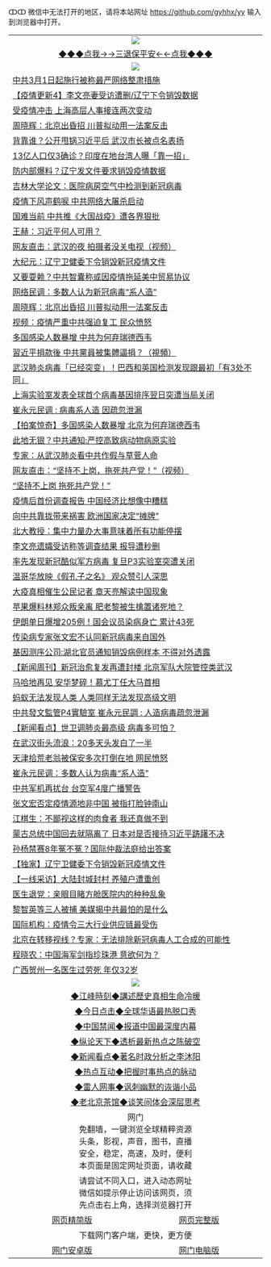 ↀↀ 微信中无法打开的地区，请将本站网址 https://github.com/gyhhx/yy 输入到浏览器中打开。 

 <table>
  <tr>
    <td colspan="2" align=center><img src="https://github.com/gyhhx/image-upload/blob/master/3t%20(1).jpg"></td>
 </tr>
 <tr><td colspan="2" align="center"><a href="https://xball.casa/oo.aspx?name=ogQuit&key=eqxowaguscvmxdgc&from=yy">◆◆◆点我→→三退保平安←←点我◆◆◆</a></td></tr>
  <tr>
    <td colspan="2" align=center><img src="https://cdn.jsdelivr.net/gh/gyoupiodf/im1/%E7%BD%91%E9%97%A8%E6%96%B0%E9%97%BB1.jpg"></td>
 </tr>
<tr><td colspan="2" align="left"><a href="https://xball.casa/oo.aspx?name=c1137448&key=eqxowaguscvmxdgc&from=yy">中共3月1日起施行被称最严网络整肃措施</a></td></tr>
<tr><td colspan="2" align="left"><a href="https://xball.casa/oo.aspx?name=c1135350&key=eqxowaguscvmxdgc&from=yy">【疫情更新4】李文亮妻受访遭删/辽宁下令销毁数据</a></td></tr>
<tr><td colspan="2" align="left"><a href="https://xball.casa/oo.aspx?name=c1137420&key=eqxowaguscvmxdgc&from=yy">受疫情冲击 上海高层人事接连两次变动</a></td></tr>
<tr><td colspan="2" align="left"><a href="https://xball.casa/oo.aspx?name=c1137463&key=eqxowaguscvmxdgc&from=yy">周晓辉：北京出昏招 川普拟动用一法案反击</a></td></tr>
<tr><td colspan="2" align="left"><a href="https://xball.casa/oo.aspx?name=c1137518&key=eqxowaguscvmxdgc&from=yy">背靠谁？公开甩锅习近平后 武汉市长被点名表扬</a></td></tr>
<tr><td colspan="2" align="left"><a href="https://xball.casa/oo.aspx?name=c1137437&key=eqxowaguscvmxdgc&from=yy">13亿人口仅3确诊？印度在地台湾人曝「靠一招」</a></td></tr>
<tr><td colspan="2" align="left"><a href="https://xball.casa/oo.aspx?name=c1137457&key=eqxowaguscvmxdgc&from=yy">防内部爆料？辽宁发文件要求销毁疫情数据</a></td></tr>
<tr><td colspan="2" align="left"><a href="https://xball.casa/oo.aspx?name=c1137456&key=eqxowaguscvmxdgc&from=yy">吉林大学论文：医院病房空气中检测到新冠病毒</a></td></tr>
<tr><td colspan="2" align="left"><a href="https://xball.casa/oo.aspx?name=c1137579&key=eqxowaguscvmxdgc&from=yy">疫情下风声鹤唳 中共网络大屠杀启动</a></td></tr>
<tr><td colspan="2" align="left"><a href="https://xball.casa/oo.aspx?name=c1137458&key=eqxowaguscvmxdgc&from=yy">国难当前 中共推《大国战疫》遭各界狠批</a></td></tr>
<tr><td colspan="2" align="left"><a href="https://xball.casa/oo.aspx?name=c1137422&key=eqxowaguscvmxdgc&from=yy">王赫：习近平何人可用？</a></td></tr>
<tr><td colspan="2" align="left"><a href="https://xball.casa/oo.aspx?name=c1137580&key=eqxowaguscvmxdgc&from=yy">网友直击：武汉的夜 拍摄者没关电视（视频）</a></td></tr>
<tr><td colspan="2" align="left"><a href="https://xball.casa/oo.aspx?name=c1137475&key=eqxowaguscvmxdgc&from=yy">大纪元：辽宁卫健委下令销毁新冠疫情文件</a></td></tr>
<tr><td colspan="2" align="left"><a href="https://xball.casa/oo.aspx?name=c1137464&key=eqxowaguscvmxdgc&from=yy">又要耍赖？中共智囊称或因疫情拖延美中贸易协议</a></td></tr>
<tr><td colspan="2" align="left"><a href="https://xball.casa/oo.aspx?name=c1137483&key=eqxowaguscvmxdgc&from=yy">网络民调：多数人认为新冠病毒“系人造”</a></td></tr>
<tr><td colspan="2" align="left"><a href="https://xball.casa/oo.aspx?name=c1137499&key=eqxowaguscvmxdgc&from=yy">周晓辉：北京出昏招 川普拟动用一法案反击</a></td></tr>
<tr><td colspan="2" align="left"><a href="https://xball.casa/oo.aspx?name=c1137486&key=eqxowaguscvmxdgc&from=yy">视频：疫情严重中共强迫复工 民众愤怒</a></td></tr>
<tr><td colspan="2" align="left"><a href="https://xball.casa/oo.aspx?name=c1137567&key=eqxowaguscvmxdgc&from=yy">多国感染人数暴增 中共为何弃瑞德西韦</a></td></tr>
<tr><td colspan="2" align="left"><a href="https://xball.casa/oo.aspx?name=c1137578&key=eqxowaguscvmxdgc&from=yy">習近平捐款後 中共黨員被集體逼捐？（視頻）</a></td></tr>
<tr><td colspan="2" align="left"><a href="https://xball.casa/oo.aspx?name=c1137517&key=eqxowaguscvmxdgc&from=yy">武汉肺炎病毒「已经突变」！巴西和英国检测发现跟最初「有3处不同」</a></td></tr>
<tr><td colspan="2" align="left"><a href="https://xball.casa/oo.aspx?name=c1137474&key=eqxowaguscvmxdgc&from=yy">上海实验室发表全球首个病毒基因排序翌日突遭当局关闭</a></td></tr>
<tr><td colspan="2" align="left"><a href="https://xball.casa/oo.aspx?name=c1137519&key=eqxowaguscvmxdgc&from=yy">崔永元民调 : 病毒系人造 因疏忽泄漏</a></td></tr>
<tr><td colspan="2" align="left"><a href="https://xball.casa/oo.aspx?name=c1137439&key=eqxowaguscvmxdgc&from=yy">【拍案惊奇】多国感染人数暴增 北京为何弃瑞德西韦</a></td></tr>
<tr><td colspan="2" align="left"><a href="https://xball.casa/oo.aspx?name=c1137429&key=eqxowaguscvmxdgc&from=yy">此地无银？中共通知:严控高致病动物病原实验</a></td></tr>
<tr><td colspan="2" align="left"><a href="https://xball.casa/oo.aspx?name=c1137454&key=eqxowaguscvmxdgc&from=yy">专家：从武汉肺炎看中共作假与草菅人命</a></td></tr>
<tr><td colspan="2" align="left"><a href="https://xball.casa/oo.aspx?name=c1137582&key=eqxowaguscvmxdgc&from=yy">网友直击：“坚持不上岗，拖死共产党！”（视频）</a></td></tr>
<tr><td colspan="2" align="left"><a href="https://xball.casa/oo.aspx?name=c1137568&key=eqxowaguscvmxdgc&from=yy">“坚持不上岗 拖死共产党！”</a></td></tr>
<tr><td colspan="2" align="left"><a href="https://xball.casa/oo.aspx?name=c1137476&key=eqxowaguscvmxdgc&from=yy">疫情后首份调查报告 中国经济比想像中糟糕</a></td></tr>
<tr><td colspan="2" align="left"><a href="https://xball.casa/oo.aspx?name=c1137489&key=eqxowaguscvmxdgc&from=yy">向中共靠拢带来祸害 欧洲国家决定“摊牌”</a></td></tr>
<tr><td colspan="2" align="left"><a href="https://xball.casa/oo.aspx?name=c1137428&key=eqxowaguscvmxdgc&from=yy">北大教授：集中力量办大事意味着所有功能停摆</a></td></tr>
<tr><td colspan="2" align="left"><a href="https://xball.casa/oo.aspx?name=c1137462&key=eqxowaguscvmxdgc&from=yy">李文亮遗孀受访称等调查结果 报导遭秒删</a></td></tr>
<tr><td colspan="2" align="left"><a href="https://xball.casa/oo.aspx?name=c1137562&key=eqxowaguscvmxdgc&from=yy">率先发现新冠酷似军方病毒 复旦P3实验室突遭关闭</a></td></tr>
<tr><td colspan="2" align="left"><a href="https://xball.casa/oo.aspx?name=c1137487&key=eqxowaguscvmxdgc&from=yy">温哥华放映《假孔子之名》 观众赞引人深思</a></td></tr>
<tr><td colspan="2" align="left"><a href="https://xball.casa/oo.aspx?name=c1137497&key=eqxowaguscvmxdgc&from=yy">大疫真相催生公民记者  章天亮解读中国现象</a></td></tr>
<tr><td colspan="2" align="left"><a href="https://xball.casa/oo.aspx?name=c1137539&key=eqxowaguscvmxdgc&from=yy">苹果爆料林郑众叛亲离 肥老黎被生擒置诸死地？</a></td></tr>
<tr><td colspan="2" align="left"><a href="https://xball.casa/oo.aspx?name=c1137453&key=eqxowaguscvmxdgc&from=yy">伊朗单日爆增205例！国会议员染病身亡 累计43死</a></td></tr>
<tr><td colspan="2" align="left"><a href="https://xball.casa/oo.aspx?name=c1137469&key=eqxowaguscvmxdgc&from=yy">传染病专家张文宏不认同新冠病毒来自国外</a></td></tr>
<tr><td colspan="2" align="left"><a href="https://xball.casa/oo.aspx?name=c1137472&key=eqxowaguscvmxdgc&from=yy">基因测序公司:湖北官员通知销毁病例样本 不得对外透露</a></td></tr>
<tr><td colspan="2" align="left"><a href="https://xball.casa/oo.aspx?name=c1137496&key=eqxowaguscvmxdgc&from=yy">【新闻周刊】新冠治愈复发再遭封楼 北京军队大院管控类武汉</a></td></tr>
<tr><td colspan="2" align="left"><a href="https://xball.casa/oo.aspx?name=c1137468&key=eqxowaguscvmxdgc&from=yy">马哈地再见 安华梦碎！慕尤丁任大马首相</a></td></tr>
<tr><td colspan="2" align="left"><a href="https://xball.casa/oo.aspx?name=c1137532&key=eqxowaguscvmxdgc&from=yy">蚂蚁无法发现人类 人类同样无法发现高级文明</a></td></tr>
<tr><td colspan="2" align="left"><a href="https://xball.casa/oo.aspx?name=c1137547&key=eqxowaguscvmxdgc&from=yy">中共發文監管P4實驗室 崔永元民調 : 人造病毒疏忽泄漏</a></td></tr>
<tr><td colspan="2" align="left"><a href="https://xball.casa/oo.aspx?name=c1137442&key=eqxowaguscvmxdgc&from=yy">【新闻看点】世卫调肺炎最高级 病毒多可怕？</a></td></tr>
<tr><td colspan="2" align="left"><a href="https://xball.casa/oo.aspx?name=c1137515&key=eqxowaguscvmxdgc&from=yy">在武汉街头流浪：20多天头发白了一半</a></td></tr>
<tr><td colspan="2" align="left"><a href="https://xball.casa/oo.aspx?name=c1137441&key=eqxowaguscvmxdgc&from=yy">天津拾荒老翁被保安多次打倒在地 网民愤怒</a></td></tr>
<tr><td colspan="2" align="left"><a href="https://xball.casa/oo.aspx?name=c1137563&key=eqxowaguscvmxdgc&from=yy">崔永元民调：多数人认为病毒“系人造”</a></td></tr>
<tr><td colspan="2" align="left"><a href="https://xball.casa/oo.aspx?name=c1137471&key=eqxowaguscvmxdgc&from=yy">中共军机再扰台 台空军4度广播警告</a></td></tr>
<tr><td colspan="2" align="left"><a href="https://xball.casa/oo.aspx?name=c1137427&key=eqxowaguscvmxdgc&from=yy">张文宏否定疫情源地非中国 被指打脸钟南山</a></td></tr>
<tr><td colspan="2" align="left"><a href="https://xball.casa/oo.aspx?name=c1137421&key=eqxowaguscvmxdgc&from=yy">江棋生：不鄙视这样的肉食者 我还真做不到</a></td></tr>
<tr><td colspan="2" align="left"><a href="https://xball.casa/oo.aspx?name=c1137473&key=eqxowaguscvmxdgc&from=yy">蒙古总统中国回去就隔离了 日本对是否接待习近平踌躇不决</a></td></tr>
<tr><td colspan="2" align="left"><a href="https://xball.casa/oo.aspx?name=c1137603&key=eqxowaguscvmxdgc&from=yy">孙杨禁赛8年冤不冤？国际仲裁法庭给出答案</a></td></tr>
<tr><td colspan="2" align="left"><a href="https://xball.casa/oo.aspx?name=c1137425&key=eqxowaguscvmxdgc&from=yy">【独家】辽宁卫健委下令销毁新冠疫情文件</a></td></tr>
<tr><td colspan="2" align="left"><a href="https://xball.casa/oo.aspx?name=c1137477&key=eqxowaguscvmxdgc&from=yy">【一线采访】大陆封城封村 养殖户遭重创</a></td></tr>
<tr><td colspan="2" align="left"><a href="https://xball.casa/oo.aspx?name=c1137575&key=eqxowaguscvmxdgc&from=yy">医生退党：亲眼目睹方舱医院内的种种乱象</a></td></tr>
<tr><td colspan="2" align="left"><a href="https://xball.casa/oo.aspx?name=c1137426&key=eqxowaguscvmxdgc&from=yy">黎智英等三人被捕 美媒揭中共最怕的是什么</a></td></tr>
<tr><td colspan="2" align="left"><a href="https://xball.casa/oo.aspx?name=c1137480&key=eqxowaguscvmxdgc&from=yy">国际机构：疫情令三大行业供应链最受伤</a></td></tr>
<tr><td colspan="2" align="left"><a href="https://xball.casa/oo.aspx?name=c1137520&key=eqxowaguscvmxdgc&from=yy">北京在转移视线？专家：无法排除新冠病毒人工合成的可能性</a></td></tr>
<tr><td colspan="2" align="left"><a href="https://xball.casa/oo.aspx?name=c1137538&key=eqxowaguscvmxdgc&from=yy">程晓农：中国海军剑指珍珠港 意欲何为？</a></td></tr>
<tr><td colspan="2" align="left"><a href="https://xball.casa/oo.aspx?name=c1137460&key=eqxowaguscvmxdgc&from=yy">广西贺州一名医生过劳死 年仅32岁</a></td></tr>
 
 <tr>
   <td colspan="2" align=center><img src="https://cdn.jsdelivr.net/gh/gyoupiodf/im1/jf-1.jpg"></td>
  </tr>
   <tr>
   <td colspan="2" align=center> 
<a href="https://xball.casa/oo.aspx?name=c922850&key=eqxowaguscvmxdgc&from=yy&tag=9877">◆江峰時刻◆講述歷史真相生命冷暖</a><br/>
    </td>
  </tr>
   <tr>
   <td colspan="2" align=center> 
<a href="https://xball.casa/oo.aspx?name=c816850&key=eqxowaguscvmxdgc&from=yy&tag=9877">◆今日点击◆全球华语最热脱口秀</a><br/>
    </td>
  </tr>
  <tr>
  <td colspan="2" align=center>
<a href="https://xball.casa/oo.aspx?name=c816860&key=eqxowaguscvmxdgc&from=yy&tag=99733110">◆中国禁闻◆报道中国最深度内幕</a><br/>
   </tr>
  <tr>
     <td colspan="2" align=center>
<a href="https://xball.casa/oo.aspx?name=c816855&key=eqxowaguscvmxdgc&from=yy&tag=997110">◆纵论天下◆透析最新热点之陈破空</a><br/>
   </tr>
   <tr>
      <td colspan="2" align=center>
<a href="https://xball.casa/oo.aspx?name=c838308&key=eqxowaguscvmxdgc&from=yy&tag=9973110">◆新闻看点◆著名时政分析之李沐阳</a><br/>
   </tr>
   <tr>
     <td colspan="2" align=center>
<a href="https://xball.casa/oo.aspx?name=c816852&key=eqxowaguscvmxdgc&from=yy&tag=9733110">◆热点互动◆把握时事热点的脉动</a><br/>
   </tr>
   <tr>
      <td colspan="2" align=center>
<a href="https://xball.casa/oo.aspx?name=c816694&key=eqxowaguscvmxdgc&from=yy&tag=93310">◆雷人网事◆讽刺幽默的诙谐小品</a><br/>
   </tr>
   <tr>
    <td colspan="2" align=center>
<a href="https://xball.casa/oo.aspx?name=c816650&key=eqxowaguscvmxdgc&from=yy&tag=9973110">◆老北京茶馆◆谈笑间体会深层思考</a><br/>
   </tr>
<tr>
    <td colspan="2" align="center">网门<br/>免翻墙，一键浏览全球精粹资源<br/>头条，影视，声音，图书，直播<br/>安全，稳定，高速，及时，便利<br/>本页面是固定网址页面，请收藏</td>
  <tr>
  <tr>
    <td colspan="2" align="center">请尝试不同入口，进入动态网址<br/>微信如提示停止访问该网页，须<br/>先点击右上角，选择浏览器打开</td>
  <tr>  
  <tr>
    <td align="center"><a href="https://gitcdn.xyz/repo/otiny/up/master/show002.htm">网页精简版</a></td>
    <td align="center"><a href="https://gitcdn.xyz/repo/otiny/up/master/show001.htm">网页完整版</a></td>
  </tr>
  <tr>
    <td colspan="2" align="center">下载网门客户端，更快，更方便</td>
  <tr>
  <tr>
    <td align="center"><a href="https://raw.githubusercontent.com/opipe/up/master/oGatea.apk">网门安卓版</a></td>
    <td align="center"><a href="https://raw.githubusercontent.com/opipe/up/master/oGate.zip">网门电脑版</a></td>
  </tr>

</table>

